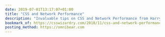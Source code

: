 ```yaml
---
date: 2019-07-01T13:17:07+01:00
title: "CSS and Network Performance"
description: "Invaluable tips on CSS and Network Performance from Harry Roberts"
bookmark_of: https://csswizardry.com/2018/11/css-and-network-performance/
posting_method: https://omnibear.com
---
```


